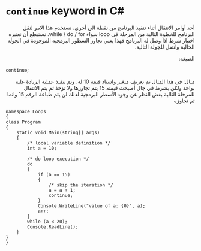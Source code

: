 # `continue` keyword in C#
<div dir = "rtl"> 
أحد أوامر الانتقال أثناء تنفيذ البرنامج من نقطة الى أخرى، نستخدم هذا الامر لنقل البرنامج للخطوة التالية من المرحلة في loop سواء while / do / for. نستيطع أن نعتبره اختبار شرط اذا وصل له البرنامج فهذا يعني تجاوز السطور البرمجية الموجودة في الجولة الحالية وانتقل للجولة التالية.
 



الصيغة:
</div>

 `continue`;
<div dir = "rtl"> 
 مثال:
 في هذا المثال تم تعريف متغير واسناد قيمة 10 له، وتم تنفيذ عملية الزيادة عليه بواحد ولكن بشرط في جال أصبحت قيمته 15 يتم تجاوزها ولا تؤخذ ثم يتم الانتقال للمرحلة التالية بغض النظر عن وجود الأسطر البرمجية لذلك لن يتم طباعة الرقم 15 وانما تم تجاوزه
</div>

    namespace Loops
    {
    class Program
    {
        static void Main(string[] args)
        {
            /* local variable definition */
            int a = 10;

            /* do loop execution */
            do
            {
                if (a == 15)
                {
                    /* skip the iteration */
                    a = a + 1;
                    continue;
                }
                Console.WriteLine("value of a: {0}", a);
                a++;
            }
            while (a < 20);
            Console.ReadLine();
        }
    }
    }